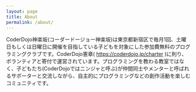 ```yaml
---
layout: page
title: About
permalink: /about/
---
```


CoderDojo神楽坂(コーダードージョー神楽坂)は東京都新宿区で毎月1回、土曜日もしくは日曜日に開催を目指している子どもを対象にした参加費無料のプログラミングクラブです。CoderDojo憲章( https://coderdojo.jp/charter )に則り、ボランティアと寄付で運営されています。プログラミングを教わる教室ではなく、子どもたち(CoderDojoではニンジャと呼ぶ)が仲間同士やメンターと呼ばれるサポーターと交流しながら、自主的にプログラミングなどの創作活動を楽しむコミュニティです。